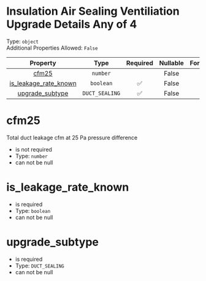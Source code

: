 
Insulation Air Sealing Ventiliation Upgrade Details Any of 4
============================================================
  
Type: `object`  
Additional Properties Allowed: `False`  
  

|Property|Type|Required|Nullable|Format|Title|
| :---: | :---: | :---: | :---: | :---: | :---: |
|[cfm25](#cfm25)|`number`||False|||
|[is_leakage_rate_known](#is_leakage_rate_known)|`boolean`|:white_check_mark:|False|||
|[upgrade_subtype](#upgrade_subtype)|`DUCT_SEALING`|:white_check_mark:|False|||

cfm25
=====
  
Total duct leakage cfm at 25 Pa pressure difference  
  

- is not required
- Type: `number`
- can not be null
  

is_leakage_rate_known
=====================
  
  
  

- is required
- Type: `boolean`
- can not be null
  

upgrade_subtype
===============
  
  
  

- is required
- Type: `DUCT_SEALING`
- can not be null
  
